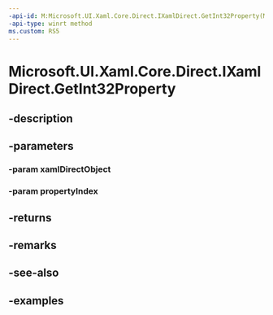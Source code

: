 ```yaml
---
-api-id: M:Microsoft.UI.Xaml.Core.Direct.IXamlDirect.GetInt32Property(Microsoft.UI.Xaml.Core.Direct.XamlDirectObject,Microsoft.UI.Xaml.Core.Direct.XamlPropertyIndex)
-api-type: winrt method
ms.custom: RS5
---
```


<!-- Method syntax.
public int IXamlDirect.GetInt32Property(XamlDirectObject xamlDirectObject, XamlPropertyIndex propertyIndex)
-->

# Microsoft.UI.Xaml.Core.Direct.IXamlDirect.GetInt32Property

## -description

## -parameters
### -param xamlDirectObject

### -param propertyIndex

## -returns

## -remarks

## -see-also

## -examples

